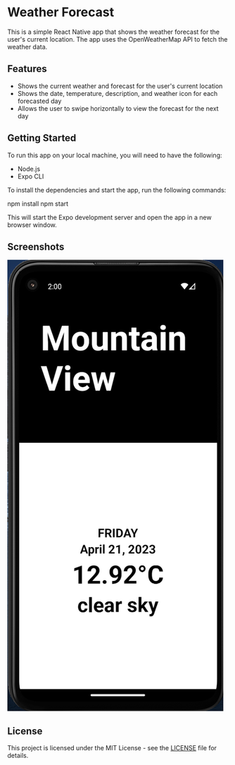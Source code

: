 ﻿# Weather Forecast

This is a simple React Native app that shows the weather forecast for the user's current location. The app uses the OpenWeatherMap API to fetch the weather data.

## Features

- Shows the current weather and forecast for the user's current location
- Shows the date, temperature, description, and weather icon for each forecasted day
- Allows the user to swipe horizontally to view the forecast for the next day

## Getting Started

To run this app on your local machine, you will need to have the following:

- Node.js
- Expo CLI

To install the dependencies and start the app, run the following commands:

npm install
npm start

This will start the Expo development server and open the app in a new browser window.

## Screenshots

![Screenshot 1](./screenshots/screenshot1.png)

## License

This project is licensed under the MIT License - see the [LICENSE](LICENSE) file for details.
